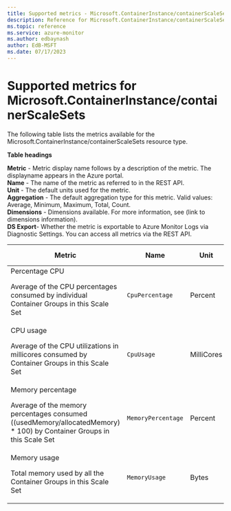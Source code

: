 ```yaml
---
title: Supported metrics - Microsoft.ContainerInstance/containerScaleSets
description: Reference for Microsoft.ContainerInstance/containerScaleSets metrics in Azure Monitor.
ms.topic: reference
ms.service: azure-monitor
ms.author: edbaynash
author: EdB-MSFT
ms.date: 07/17/2023
---
```

# Supported metrics for Microsoft.ContainerInstance/containerScaleSets  
<!-- Data source : naam-->


The following table lists the metrics available for the Microsoft.ContainerInstance/containerScaleSets resource type.

  

**Table headings**
  
**Metric** - Metric display name follows by a description of the metric. The displayname appears in the Azure portal.  
**Name** - The name of the metric as referred to in the REST API.  
**Unit** - The default units used for the metric.  
**Aggregation** - The default aggregation type for this metric. Valid values: Average, Minimum, Maximum, Total, Count.  
**Dimensions** - Dimensions available. For more information, see (link to dimensions information).  
**DS Export**- Whether the metric is exportable to Azure Monitor Logs via Diagnostic Settings.  You can access all metrics via the REST API.  
  
  
|Metric|Name|Unit|Aggregation|Dimensions|DS Export|
|---|---|---|---|---|---|
|Percentage CPU<p><p>Average of the CPU percentages consumed by individual Container Groups in this Scale Set |`CpuPercentage` |Percent |Average |OrchestratorId |Yes|
|CPU usage<p><p>Average of the CPU utilizations in millicores consumed by Container Groups in this Scale Set |`CpuUsage` |MilliCores |Average |OrchestratorId |Yes|
|Memory percentage<p><p>Average of the memory percentages consumed ((usedMemory/allocatedMemory) * 100) by Container Groups in this Scale Set |`MemoryPercentage` |Percent |Average |OrchestratorId |Yes|
|Memory usage<p><p>Total memory used by all the Container Groups in this Scale Set |`MemoryUsage` |Bytes |Total |OrchestratorId |Yes|


<!--Gen Date:  Mon Jul 17 2023 12:39:39 GMT+0300 (Israel Daylight Time)-->